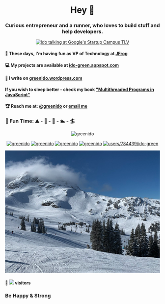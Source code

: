 <h1 align="center">Hey 👋 </h1>

<h3 align="center">Curious entrepreneur and a runner, who loves to build stuff and help developers. </h3>

<center>
  <a href="https://ido-green.appspot.com/" target="_blank">
    <img src="http://ido-green.appspot.com/img/header-bg-o.jpg" width="800px" alt="Ido talking at Google's Startup Campus TLV" />
  </a>
</center>

#### 🔭   These days, I'm having fun as VP of Technology at [JFrog](https://jfrog.com)

#### 💻   My projects are available at [ido-green.appspot.com](https://ido-green.appspot.com)

#### 📒   I write on [greenido.wordpress.com](https://greenido.wordpress.com)

#### If you wish to sleep better - check my book ["Multithreaded Programs in JavaScript"](https://www.amazon.com/gp/product/1449322131/ref=as_li_ss_il?ie=UTF8&tag=mybuwa-20&linkCode=as2&camp=1789&creative=390957&creativeASIN=1449322131)

#### 🏆   Reach me at: **[@greenido](https://twitter.com/greenido)** or [email me](https://ido-green.appspot.com/contact.html)

### 🏁   Fun Time: ⛰ - 🏃 - 🚴 - 🏊 - 🏄

<p align="center"> <img src="https://github-readme-stats.vercel.app/api?username=greenido&show_icons=true" alt="greenido" /> </p>

<p align="center">
<a href="https://codepen.io/greenido" target="blank"><img align="center" src="https://cdn.jsdelivr.net/npm/simple-icons@3.0.1/icons/codepen.svg" alt="greenido" height="20" width="20" /></a>
<a href="https://dev.to/greenido" target="blank"><img align="center" src="https://cdn.jsdelivr.net/npm/simple-icons@3.0.1/icons/dev-dot-to.svg" alt="greenido" height="20" width="20" /></a>
<a href="https://twitter.com/greenido" target="blank"><img align="center" src="https://cdn.jsdelivr.net/npm/simple-icons@3.0.1/icons/twitter.svg" alt="greenido" height="20" width="20" /></a>
<a href="https://linkedin.com/in/greenido" target="blank"><img align="center" src="https://cdn.jsdelivr.net/npm/simple-icons@3.0.1/icons/linkedin.svg" alt="greenido" height="20" width="20" /></a>
<a href="https://stackoverflow.com/users/784439/ido-green" target="blank"><img align="center" src="https://cdn.jsdelivr.net/npm/simple-icons@3.0.1/icons/stackoverflow.svg" alt="users/784439/ido-green" height="20" width="20" /></a>
</p>

<center>
  <a href="https://ido-green.appspot.com/" target="_blank">
    <img src="https://github.com/greenido/greenido/blob/master/whistler-2019.png?raw=true" width="800px" alt="the mountains" />
  </a>
</center>

#### 🏃 ![](http://greenido-github-profile-counter.glitch.me/count.svg) visitors 


<h3>Be Happy & Strong</h3>
